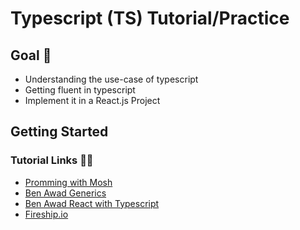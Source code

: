 # Typescript (TS) Tutorial/Practice 

## Goal 🥅
- Understanding the use-case of typescript 
- Getting fluent in typescript
- Implement it in a React.js Project

## Getting Started

### Tutorial Links 👨‍🏫

* [Promming with Mosh](https://youtu.be/d56mG7DezGs)
* [Ben Awad Generics](https://youtu.be/nViEqpgwxHE)
* [Ben Awad React with Typescript](https://www.youtube.com/watch?v=Z5iWr6Srsj8&ab_channel=BenAwad)
* [Fireship.io](https://www.youtube.com/watch?v=ahCwqrYpIuM&t=35s&ab_channel=Fireship)